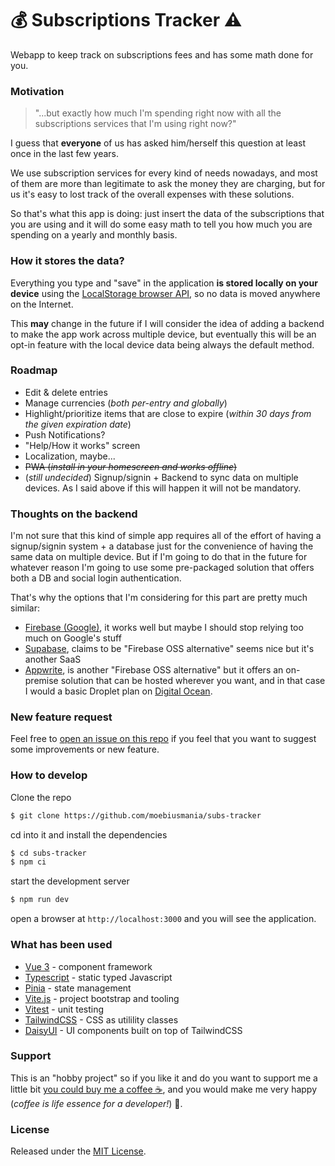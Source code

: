 # 💰 Subscriptions Tracker ⚠️

Webapp to keep track on subscriptions fees and has some math done for you.

### Motivation

> "...but exactly how much I'm spending right now with all the subscriptions services that I'm using right now?"

I guess that **everyone** of us has asked him/herself this question at least once in the last few years.

We use subscription services for every kind of needs nowadays, and most of them are more than legitimate to ask the money they are charging, but for us it's easy to lost track of the overall expenses with these solutions.

So that's what this app is doing: just insert the data of the subscriptions that you are using and it will do some easy math to tell you how much you are spending on a yearly and monthly basis.

### How it stores the data?

Everything you type and "save" in the application **is stored locally on your device** using the [LocalStorage browser API](https://developer.mozilla.org/en-US/docs/Web/API/Window/localStorage), so no data is moved anywhere on the Internet.

This **may** change in the future if I will consider the idea of adding a backend to make the app work across multiple device, but eventually this will be an opt-in feature with the local device data being always the default method.

### Roadmap

- Edit & delete entries
- Manage currencies (_both per-entry and globally_)
- Highlight/prioritize items that are close to expire (_within 30 days from the given expiration date_)
- Push Notifications?
- "Help/How it works" screen
- Localization, maybe...
- ~~PWA (_install in your homescreen and works offline_)~~
- (_still undecided_) Signup/signin + Backend to sync data on multiple devices. As I said above if this will happen it will not be mandatory.

### Thoughts on the backend

I'm not sure that this kind of simple app requires all of the effort of having a signup/signin system + a database just for the convenience of having the same data on multiple device. But if I'm going to do that in the future for whatever reason I'm going to use some pre-packaged solution that offers both a DB and social login authentication.

That's why the options that I'm considering for this part are pretty much similar:

- [Firebase (Google)](https://firebase.google.com/), it works well but maybe I should stop relying too much on Google's stuff
- [Supabase](https://supabase.com/), claims to be "Firebase OSS alternative" seems nice but it's another SaaS
- [Appwrite](https://appwrite.io/), is another "Firebase OSS alternative" but it offers an on-premise solution that can be hosted wherever you want, and in that case I would a basic Droplet plan on [Digital Ocean](https://www.digitalocean.com/).

### New feature request

Feel free to [open an issue on this repo](https://github.com/moebiusmania/subs-tracker/issues) if you feel that you want to suggest some improvements or new feature.

### How to develop

Clone the repo

```bash
$ git clone https://github.com/moebiusmania/subs-tracker
```

cd into it and install the dependencies

```bash
$ cd subs-tracker
$ npm ci
```

start the development server

```bash
$ npm run dev
```

open a browser at `http://localhost:3000` and you will see the application.

### What has been used

- [Vue 3](https://vuejs.org/) - component framework
- [Typescript](https://www.typescriptlang.org/) - static typed Javascript
- [Pinia](https://pinia.vuejs.org/) - state management
- [Vite.js](https://vitejs.dev/) - project bootstrap and tooling
- [Vitest](https://vitest.dev/) - unit testing
- [TailwindCSS](https://tailwindcss.com/) - CSS as utilility classes
- [DaisyUI](https://daisyui.com/) - UI components built on top of TailwindCSS

### Support

This is an "hobby project" so if you like it and do you want to support me a little bit [you could buy me a coffee ☕](https://www.buymeacoffee.com/moebiusmania), and you would make me very happy (_coffee is life essence for a developer!_) 🥳.

### License

Released under the [MIT License](LICENSE).
